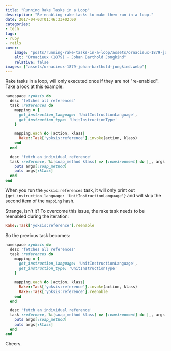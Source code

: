 ```yaml
---
title: "Running Rake Tasks in a Loop"
description: "Re-enabling rake tasks to make them run in a loop."
date: 2017-04-03T01:46:33+02:00
categories:
- tech
tags:
- ruby
- rails
cover:
    image: "posts/running-rake-tasks-in-a-loop/assets/ornacieux-1879-johan-barthold-jongkind.webp"
    alt: "Ornacieux (1879) - Johan Barthold Jongkind"
    relative: false
images: ["assets/ornacieux-1879-johan-barthold-jongkind.webp"]
---
```


Rake tasks in a loop, will only executed once if they are not "re-enabled".
Take a look at this example:

```ruby
namespace :yoksis do
  desc 'fetches all references'
  task :references do
    mapping = {
      get_instruction_language: 'UnitInstructionLanguage',
      get_instruction_type: 'UnitInstructionType'
    }

    mapping.each do |action, klass|
      Rake::Task['yoksis:reference'].invoke(action, klass)
    end
  end

  desc 'fetch an individual reference'
  task :reference, %i[soap_method klass] => [:environment] do |_, args|
    puts args[:soap_method]
    puts args[:klass]
  end
end
```

When you run the `yoksis:references` task, it will only print out
`{get_instruction_language: 'UnitInstructionLanguage'}` and will skip the
second item of the `mapping` hash.

Strange, isn't it? To overcome this issue, the rake task needs to be reenabled
during the iteration:

```ruby
Rake::Task['yoksis:reference'].reenable
```

So the previous task becomes:

```ruby
namespace :yoksis do
  desc 'fetches all references'
  task :references do
    mapping = {
      get_instruction_language: 'UnitInstructionLanguage',
      get_instruction_type: 'UnitInstructionType'
    }

    mapping.each do |action, klass|
      Rake::Task['yoksis:reference'].invoke(action, klass)
      Rake::Task['yoksis:reference'].reenable
    end
  end

  desc 'fetch an individual reference'
  task :reference, %i[soap_method klass] => [:environment] do |_, args|
    puts args[:soap_method]
    puts args[:klass]
  end
end
```

Cheers.
